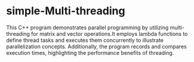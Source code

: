 # simple-Multi-threading
This C++ program demonstrates parallel programming by utilizing multi-threading for matrix and vector operations.It employs lambda functions to define thread tasks and executes them concurrently to illustrate parallelization concepts. Additionally, the program records and compares execution times, highlighting the performance benefits of threading.
